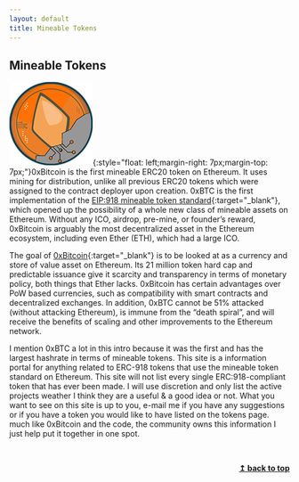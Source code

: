 ```yaml
---
layout: default
title: Mineable Tokens
---
```


## **Mineable Tokens**

![Token Mining](/images/token.png#floatLeft){:style="float: left;margin-right: 7px;margin-top: 7px;"}0xBitcoin is the first mineable ERC20 token on Ethereum. It uses mining for distribution, unlike all previous ERC20 tokens which were assigned to the contract deployer upon creation. 0xBTC is the first implementation of the [EIP:918 mineable token standard](https://eips.ethereum.org/EIPS/eip-918){:target="_blank"}, which opened up the possibility of a whole new class of mineable assets on Ethereum. Without any ICO, airdrop, pre-mine, or founder’s reward, 0xBitcoin is arguably the most decentralized asset in the Ethereum ecosystem, including even Ether (ETH), which had a large ICO.

The goal of [0xBitcoin](https://0xbitcoin.org){:target="_blank"} is to be looked at as a currency and store of value asset on Ethereum. Its 21 million token hard cap and predictable issuance give it scarcity and transparency in terms of monetary policy, both things that Ether lacks. 0xBitcoin has certain advantages over PoW based currencies, such as compatibility with smart contracts and decentralized exchanges. In addition, 0xBTC cannot be 51% attacked (without attacking Ethereum), is immune from the “death spiral”, and will receive the benefits of scaling and other improvements to the Ethereum network.

I mention 0xBTC a lot in this intro because it was the first and has the largest hashrate in terms of mineable tokens. This site is a information portal for anything related to ERC-918 tokens that use the mineable token standard on Ethereum. This site will not list every single ERC:918-compliant token that has ever been made. I will use discretion and only list the active projects weather I think they are a useful & a good idea or not. What you want to see on this site is up to you, e-mail me if you have any suggestions or if you have a token you would like to have listed on the tokens page. much like 0xBitcoin and the code, the community owns this information I just help put it together in one spot.

&nbsp;
<div align="right">
   <b><a href="#top">↥ back to top</a></b>
</div>

